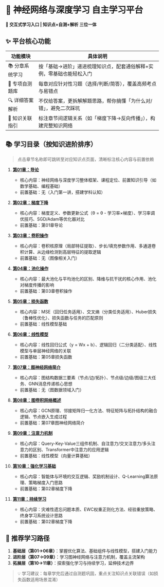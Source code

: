 # 🧠 神经网络与深度学习 自主学习平台  
**🌟 交互式学习入口 | 知识点+自测+解析 三位一体**  


## ✨ 平台核心功能  
| 功能模块       | 具体说明                                                                 |
|----------------|--------------------------------------------------------------------------|
| 📚 分章系统学习 | 按「基础→进阶」递进梳理知识点，配套通俗解释+实例，零基础也能轻松入门       |
| 📝 专项自测题库 | 每章对应针对性习题（选择/判断/简答），覆盖高频考点与易错点                 |
| 🔍 详细答案解析 | 不仅给答案，更拆解解题思路，帮你搞懂「为什么对/错」，避免二次踩坑         |
| 📌 知识关联指引 | 标注章节间逻辑关系（如「梯度下降→反向传播」），构建完整知识网络           |


## 📚 学习目录（按知识进阶排序）  
> 点击章节名称即可跳转至对应知识点页面，清晰标注核心内容与前置依赖  

1. **[第01章：导论](chapters/Chater01/chater01.md)**  
   - 核心内容：神经网络与深度学习整体框架、课程定位、前置知识引导（如数学基础、编程基础）  
   - 前置基础：无（入门第一讲，搭建学科认知）  

2. **[第02章：梯度下降](chapters/02_basics.md)**  
   - 核心内容：梯度定义、参数更新公式（θ = θ - 学习率×梯度）、学习率调优技巧、SGD/Adam等优化器对比  
   - 前置基础：第01章导论  

3. **[第03章：卷积操作](chapters/03_basics.md)**  
   - 核心内容：卷积核原理（局部特征提取）、步长/填充参数作用、多通道卷积计算、从边缘检测到高层特征的提取逻辑  
   - 前置基础：无（图像相关入门）  

4. **[第04章：池化操作](chapters/04_basics.md)**  
   - 核心内容：最大池化与平均池化的区别、降维与抗干扰的核心作用、池化对梯度传播的影响  
   - 前置基础：第03章卷积操作  

5. **[第05章：损失函数](chapters/05_basics.md)**  
   - 核心内容：MSE（回归任务适用）、交叉熵（分类任务适用）、Huber损失（鲁棒性优化）、损失函数与任务的匹配原则  
   - 前置基础：线性模型基础  

6. **[第06章：线性模型](chapters/06_basics.md)**  
   - 核心内容：线性回归公式（y = Wx + b）、逻辑回归（二分类适配）、线性模型与单层神经网络的关联  
   - 前置基础：第05章损失函数  

7. **[第07章：图神经网络简介](chapters/07_basics.md)**  
   - 核心内容：图结构数据三要素（节点/边/拓扑）、节点级/边级/图级三大任务、GNN消息传递核心思想  
   - 前置基础：无（图数据领域入门）  

8. **[第08章：图卷积网络概述](chapters/08_basics.md)**  
   - 核心内容：GCN原理、邻接矩阵归一化方法、特征矩阵与拓扑结构的融合逻辑、节点嵌入生成过程  
   - 前置基础：第07章图神经网络简介  

9. **[第09章：注意力机制](chapters/09_basics.md)**  
   - 核心内容：Query-Key-Value三组件机制、自注意力/交叉注意力/多头注意力的区别、Transformer中注意力的应用逻辑  
   - 前置基础：线性模型（向量计算基础）  

10. **[第10章：强化学习基础](chapters/10_basics.md)**  
    - 核心内容：智能体与环境的交互逻辑、奖励机制设计、Q-Learning算法原理、策略梯度入门思路  
    - 前置基础：第02章梯度下降  

11. **[第11章：持续学习](chapters/11_basics.md)**  
    - 核心内容：灾难性遗忘问题本质、EWC权重正则化方法、经验重放策略、终身学习系统设计思路  
    - 前置基础：第02章梯度下降  


## 📌 推荐学习路径  
1. **基础层（第01→06章）**：掌握优化算法、基础组件与线性模型，搭建入门能力  
2. **进阶层（第07→09章）**：学习图神经网络与注意力机制，覆盖主流架构  
3. **拓展层（第10→11章）**：探索强化学习与持续学习，延伸技术边界  

> 💡 学习建议：每章学完后通过自测题巩固，重点关注知识点关联错误（如损失函数适用场景混淆）
